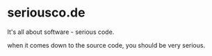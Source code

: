 # seriousco.de
It's all about software - serious code.

when it comes down to the source code, you should be very serious.
